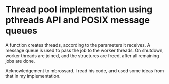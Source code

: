 Thread pool implementation using pthreads API and POSIX message queues
==========
A function creates threads, according to the parameters it receives.
A message queue is used to pass the job to the worker threads.
On shutdown, worker threads are joined, and the structures are freed, after all remaining jobs are done.

Acknowledgement to mbrossard. I read his code, and used some ideas from that in my implementation.
